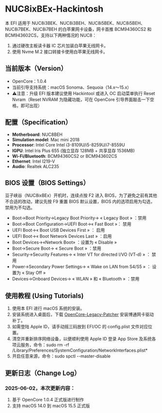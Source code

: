 # NUC8ixBEx-Hackintosh
本 EFI 适用于 NUC8i3BEK、NUC8i3BEH、NUC8i5BEK、NUC8i5BEH、NUC8i7BEK、NUC8i7BEH 的白苹果网卡设备，网卡首推 BCM94360CS2 和 BCM943602CS，支持以下两种情况的 NUC8：
1. 通过硬改主板读卡器 IC 芯片加装白苹果无线网卡。
2. 使用 Nvme M.2 接口转接卡使用白苹果无线网卡。

## 当前版本（Version）
* OpenCore：1.0.4
* 当前引导支持系统：macOS Sonoma、Sequoia（14.x～15.x）
* ⚠️注意：升级 EFI 版本建议使用 Hackintool 或进入 OC 启动菜单执行 Reset Nvram（Reset NVRAM 为隐藏功能，可在 OpenCore 引导界面敲击一下空格，即可出现）

## 配置（Specification）
- **Motherboard**: NUC8BEH
- **Simulation model**: Mac mini 2018
- **Processor**: Intel Core Intel i3-8109U/i5-8259U/i7-8559U
- **IGPU**: Intel Iris Plus 655 (独立显存 128MB + 共享显存 1536MB)
- **Wi-Fi/Bluetooth**: BCM94360CS2 or BCM943602CS
- **Ethernet**: Intel I219-V
- **Audio**: Realtek ALC235

## BIOS 设置（BIOS Settings）
豆子峡谷（NUC8ixBEx）开机时，连续点按 F2 进入 BIOS，为了避免之前有其他不合适的改动，建议先按 F9 重置 BIOS 默认设置，BIOS 内的选项启用为勾选，禁用为不勾选。

- Boot->Boot Priority->Legacy Boot Priority-> « Legacy Boot » ：禁用
- Boot->Boot Configuration->UEFI Boot->« Fast Boot »： 禁用
- UEFI Boot->« Boot USB Devices First » ： 启用
- UEFI Boot->« Boot Network Devices Last » ：启用
- Boot Devices->«Network Boot» ：设置为 « Disable »
- Boot->Secure Boot-> « Secure Boot » ：禁用
- Security->Security Features-> « Inter VT for directed I/VO (VT-d) » ： 禁用
- Power->Secondary Power Settings-> « Wake on LAN from S4/S5 » ： 设置为 « Stay Off »
- Devices->Onboard Devices-> « WLAN » 和 « Bluetooth » ：禁用


## 使用教程 (Using Tutorials)
1. 使用本 EFI 进行 macOS 系统的安装。
2. 安装系统进入桌面后，下载 [OpenCore-Legacy-Patcher](https://github.com/dortania/OpenCore-Legacy-Patcher/releases) 安装博通网卡驱动补丁。
3. 如需登陆 Apple ID，请手动摇三码放到 EFI/OC 的 config.plist 文件对应位置。
4. 清空并重新排序网络设备，以便顺利使用 Apple ID 登录 App Store 及系统各项云服务，命令：sudo rm -rf /Library/Preferences/SystemConfiguration/NetworkInterfaces.plist*
5. 开启任意来源，命令：sudo spctl --master-disable

## 更新日志（Change Log）

### 2025-06-02，本次更新内容：
1. 基于 OpenCore 1.0.4 正式版进行制作
2. 支持 macOS 14.0 到 macOS 15.5 正式版
